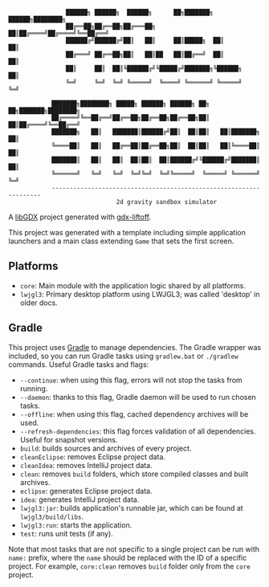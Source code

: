 ```                                                 
                ██████╗ ██████╗  ██████╗      ██╗███████╗ ██████╗████████╗     
                ██╔══██╗██╔══██╗██╔═══██╗     ██║██╔════╝██╔════╝╚══██╔══╝     
                ██████╔╝██████╔╝██║   ██║     ██║█████╗  ██║        ██║        
                ██╔═══╝ ██╔══██╗██║   ██║██   ██║██╔══╝  ██║        ██║        
                ██║     ██║  ██║╚██████╔╝╚█████╔╝███████╗╚██████╗   ██║        
                ╚═╝     ╚═╝  ╚═╝ ╚═════╝  ╚════╝ ╚══════╝ ╚═════╝   ╚═╝        
                                                                            
            ███████╗████████╗ █████╗ ██████╗ ██████╗ ██╗   ██╗███████╗████████╗
            ██╔════╝╚══██╔══╝██╔══██╗██╔══██╗██╔══██╗██║   ██║██╔════╝╚══██╔══╝
            ███████╗   ██║   ███████║██████╔╝██║  ██║██║   ██║███████╗   ██║   
            ╚════██║   ██║   ██╔══██║██╔══██╗██║  ██║██║   ██║╚════██║   ██║   
            ███████║   ██║   ██║  ██║██║  ██║██████╔╝╚██████╔╝███████║   ██║   
            ╚══════╝   ╚═╝   ╚═╝  ╚═╝╚═╝  ╚═╝╚═════╝  ╚═════╝ ╚══════╝   ╚═╝   
            -------------------------------------------------------------------
                              2d gravity sandbox simulator
```
A [libGDX](https://libgdx.com/) project generated with [gdx-liftoff](https://github.com/libgdx/gdx-liftoff).

This project was generated with a template including simple application launchers and a main class extending `Game` that sets the first screen.

## Platforms

- `core`: Main module with the application logic shared by all platforms.
- `lwjgl3`: Primary desktop platform using LWJGL3; was called 'desktop' in older docs.

## Gradle

This project uses [Gradle](https://gradle.org/) to manage dependencies.
The Gradle wrapper was included, so you can run Gradle tasks using `gradlew.bat` or `./gradlew` commands.
Useful Gradle tasks and flags:

- `--continue`: when using this flag, errors will not stop the tasks from running.
- `--daemon`: thanks to this flag, Gradle daemon will be used to run chosen tasks.
- `--offline`: when using this flag, cached dependency archives will be used.
- `--refresh-dependencies`: this flag forces validation of all dependencies. Useful for snapshot versions.
- `build`: builds sources and archives of every project.
- `cleanEclipse`: removes Eclipse project data.
- `cleanIdea`: removes IntelliJ project data.
- `clean`: removes `build` folders, which store compiled classes and built archives.
- `eclipse`: generates Eclipse project data.
- `idea`: generates IntelliJ project data.
- `lwjgl3:jar`: builds application's runnable jar, which can be found at `lwjgl3/build/libs`.
- `lwjgl3:run`: starts the application.
- `test`: runs unit tests (if any).

Note that most tasks that are not specific to a single project can be run with `name:` prefix, where the `name` should be replaced with the ID of a specific project.
For example, `core:clean` removes `build` folder only from the `core` project.
